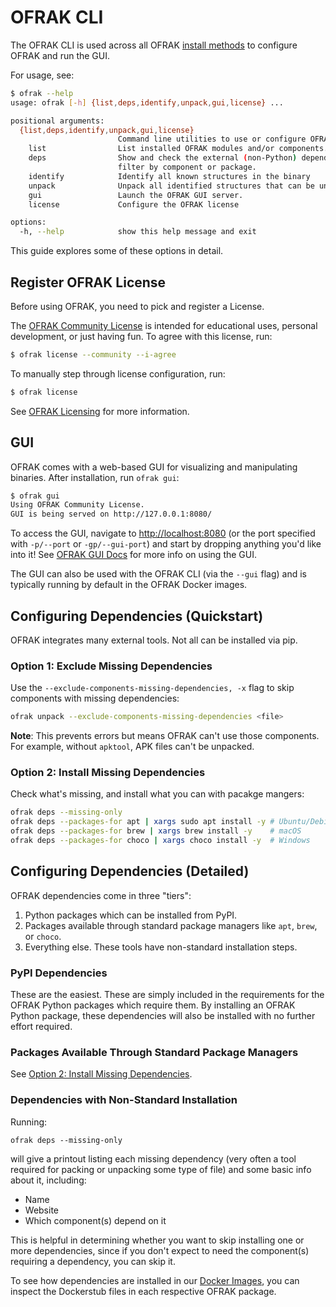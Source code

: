# OFRAK CLI
The OFRAK CLI is used across all OFRAK [install methods](./install/index.md) to configure OFRAK
and run the GUI.

For usage, see:
```bash
$ ofrak --help
usage: ofrak [-h] {list,deps,identify,unpack,gui,license} ...

positional arguments:
  {list,deps,identify,unpack,gui,license}
                        Command line utilities to use or configure OFRAK
    list                List installed OFRAK modules and/or components.
    deps                Show and check the external (non-Python) dependencies of OFRAK components. Can show the brew/apt install packages for dependencies, and
                        filter by component or package.
    identify            Identify all known structures in the binary
    unpack              Unpack all identified structures that can be unpacked with OFRAK
    gui                 Launch the OFRAK GUI server.
    license             Configure the OFRAK license

options:
  -h, --help            show this help message and exit
```

This guide explores some of these options in detail.

## Register OFRAK License
Before using OFRAK, you need to pick and register a License.

The [OFRAK Community License](license.md#ofrak-community-license-agreement) is intended for
educational uses, personal development, or just having fun. To agree with this license, run:

```bash
$ ofrak license --community --i-agree
```

To manually step through license configuration, run:
```bash
$ ofrak license
```

See [OFRAK Licensing](https://ofrak.com/license/) for more information.

## GUI
OFRAK comes with a web-based GUI for visualizing and manipulating binaries.
After installation, run `ofrak gui`:

```bash
$ ofrak gui
Using OFRAK Community License.
GUI is being served on http://127.0.0.1:8080/
```

To access the GUI, navigate to <http://localhost:8080> (or the port specified with `-p/--port` or `-gp/--gui-port`) and start by dropping anything you'd like into it!
See [OFRAK GUI Docs](user-guide/gui/minimap.md) for more info on using the GUI.

The GUI can also be used with the OFRAK CLI (via the `--gui` flag) and is typically running by default in the OFRAK Docker images.

## Configuring Dependencies (Quickstart)

OFRAK integrates many external tools. Not all can be installed via pip.

### Option 1: Exclude Missing Dependencies

Use the `--exclude-components-missing-dependencies, -x` flag to skip components with missing dependencies:

```bash
ofrak unpack --exclude-components-missing-dependencies <file>
```

**Note**: This prevents errors but means OFRAK can't use those components.
For example, without `apktool`, APK files can't be unpacked.

### Option 2: Install Missing Dependencies

Check what's missing, and install what you can with pacakge mangers:

```bash
ofrak deps --missing-only
ofrak deps --packages-for apt | xargs sudo apt install -y # Ubuntu/Debian
ofrak deps --packages-for brew | xargs brew install -y    # macOS
ofrak deps --packages-for choco | xargs choco install -y  # Windows 
```

## Configuring Dependencies (Detailed)

OFRAK dependencies come in three "tiers":

1. Python packages which can be installed from PyPI.
2. Packages available through standard package managers like `apt`, `brew`, or `choco`.
3. Everything else. These tools have non-standard installation steps.

### PyPI Dependencies
These are the easiest.
These are simply included in the requirements for the OFRAK Python packages which require them. 
By installing an OFRAK Python package, these dependencies will also be installed with no 
further effort required.

### Packages Available Through Standard Package Managers
See [Option 2: Install Missing Dependencies](#option-2--install-missing-dependencies).

### Dependencies with Non-Standard Installation
Running:

```shell
ofrak deps --missing-only
```
will give a printout listing each missing dependency (very often a tool required for packing or 
unpacking some type of file) and some basic info about it, including:

- Name
- Website
- Which component(s) depend on it

This is helpful in determining whether you want to skip installing one or more dependencies, 
since if you don't expect to need the component(s) requiring a dependency, you can skip it.

To see how dependencies are installed in our [Docker Images](./install/docker.md), you can inspect
the Dockerstub files in each respective OFRAK package.

